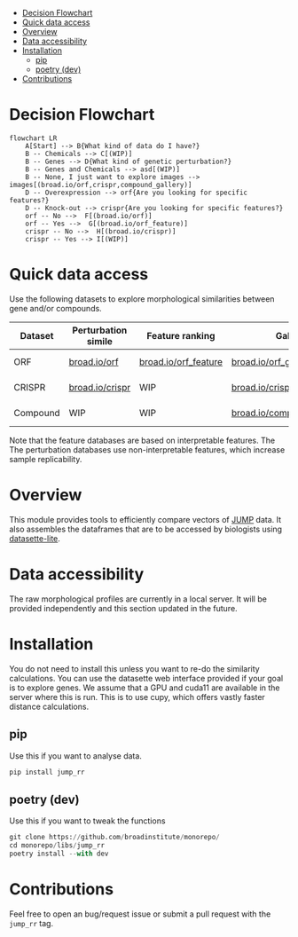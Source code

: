 - [Decision Flowchart](#org508eccd)
- [Quick data access](#orgdc31503)
- [Overview](#org179690a)
- [Data accessibility](#org8003323)
- [Installation](#orgb5eebe6)
  - [pip](#orgd4cc76a)
  - [poetry (dev)](#org65057ac)
- [Contributions](#org140fca1)



<a id="org508eccd"></a>

# Decision Flowchart

```mermaid
flowchart LR
    A[Start] --> B{What kind of data do I have?}
    B -- Chemicals --> C[(WIP)]
    B -- Genes --> D{What kind of genetic perturbation?}
    B -- Genes and Chemicals --> asd[(WIP)]
    B -- None, I just want to explore images --> images[(broad.io/orf,crispr,compound_gallery)]
    D -- Overexpression --> orf{Are you looking for specific features?}
    D -- Knock-out --> crispr{Are you looking for specific features?}
    orf -- No -->  F[(broad.io/orf)]
    orf -- Yes -->  G[(broad.io/orf_feature)]
    crispr -- No -->  H[(broad.io/crispr)]
    crispr -- Yes --> I[(WIP)]
```


<a id="orgdc31503"></a>

# Quick data access

Use the following datasets to explore morphological similarities between gene and/or compounds.

| Dataset  | Perturbation simile                        | Feature ranking                                       | Gallery                                                           | Description         |
|-------- |------------------------------------------ |----------------------------------------------------- |----------------------------------------------------------------- |------------------- |
| ORF      | [broad.io/orf](https://broad.io/orf)       | [broad.io/orf\_feature](https://broad.io/orf_feature) | [broad.io/orf\_gallery](https://broad.io/orf_gallery)             | Gene overexpression |
| CRISPR   | [broad.io/crispr](https://broad.io/crispr) | WIP                                                   | [broad.io/crispr\_gallery](https://broad.io/crispr_gallery)       | Gene knock-out      |
| Compound | WIP                                        | WIP                                                   | [broad.io/compounds\_gallery](https://broad.io/compounds_gallery) | Chemical compounds  |

Note that the feature databases are based on interpretable features. The The perturbation databases use non-interpretable features, which increase sample replicability.


<a id="org179690a"></a>

# Overview

This module provides tools to efficiently compare vectors of [JUMP](https://jump-cellpainting.broadinstitute.org/) data. It also assembles the dataframes that are to be accessed by biologists using [datasette-lite](https://github.com/simonw/datasette-lite).


<a id="org8003323"></a>

# Data accessibility

The raw morphological profiles are currently in a local server. It will be provided independently and this section updated in the future.


<a id="orgb5eebe6"></a>

# Installation

You do not need to install this unless you want to re-do the similarity calculations. You can use the datasette web interface provided if your goal is to explore genes. We assume that a GPU and cuda11 are available in the server where this is run. This is to use cupy, which offers vastly faster distance calculations.


<a id="orgd4cc76a"></a>

## pip

Use this if you want to analyse data.

```python
pip install jump_rr
```


<a id="org65057ac"></a>

## poetry (dev)

Use this if you want to tweak the functions

```python
git clone https://github.com/broadinstitute/monorepo/
cd monorepo/libs/jump_rr
poetry install --with dev
```


<a id="org140fca1"></a>

# Contributions

Feel free to open an bug/request issue or submit a pull request with the `jump_rr` tag.
